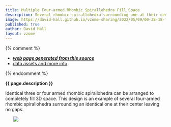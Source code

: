 ```yaml
---
title: Multiple Four-armed Rhombic Spirallohedra Fill Space
description: Several rhombic spirallohedra surrounding one at their center to fill space.
image: https://david-hall.github.io/vzome-sharing/2022/05/09/00-38-18-four-armed-rhombic-spirallohedron-fills-space/four-armed-rhombic-spirallohedron-fills-space.png
published: true
author: David Hall
layout: vzome
---
```


{% comment %}
 - [***web page generated from this source***](<https://david-hall.github.io/vzome-sharing/2022/05/09/four-armed-rhombic-spirallohedron-fills-space-00-38-18.html>)
 - [data assets and more info](<https://github.com/david-hall/vzome-sharing/tree/main/2022/05/09/00-38-18-four-armed-rhombic-spirallohedron-fills-space/>)
 
{% endcomment %}

__{{ page.description }}__

Identical three or four armed rhombic spirallohedra can be arranged to completely fill 3D space. This design is an example of several four-armed rhombic spirallohedra surrounding an identical one at their center leaving no gaps.

<vzome-viewer style="width: 87%; height: 60vh; margin: 5%"
       src="https://david-hall.github.io/vzome-sharing/2022/05/09/00-38-18-four-armed-rhombic-spirallohedron-fills-space/four-armed-rhombic-spirallohedron-fills-space.vZome" >
  <img src="https://david-hall.github.io/vzome-sharing/2022/05/09/00-38-18-four-armed-rhombic-spirallohedron-fills-space/four-armed-rhombic-spirallohedron-fills-space.png" />
</vzome-viewer>
